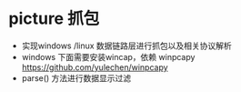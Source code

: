 # picture 抓包
- 实现windows /linux 数据链路层进行抓包以及相关协议解析
- windows 下面需要安装wincap，依赖 winpcapy https://github.com/yulechen/winpcapy
- parse() 方法进行数据显示过滤
